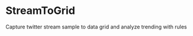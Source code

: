 StreamToGrid
============

Capture twitter stream sample to data grid and analyze trending with rules